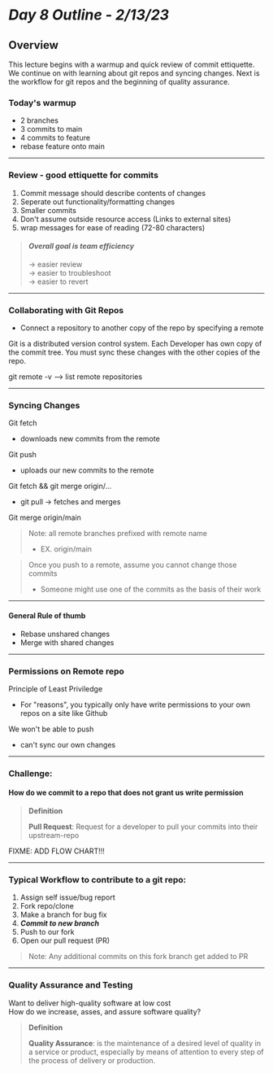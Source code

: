 # ***Day 8 Outline - 2/13/23***

## **Overview**
This lecture begins with a warmup and quick review of commit ettiquette. We continue on with learning about git repos and syncing changes. Next is the workflow for git repos and the beginning of quality assurance.

### **Today's warmup**
- 2 branches
- 3 commits to main
- 4 commits to feature
- rebase feature onto main

---

### **Review - good ettiquette for commits**
1. Commit message should describe contents of changes
2. Seperate out functionality/formatting changes
3. Smaller commits
4. Don't assume outside resource access (Links to external sites)
5. wrap messages for ease of reading (72-80 characters)

>#### ***Overall goal is team efficiency***
>-> easier review  
>-> easier to troubleshoot  
>-> easier to revert  

---

### **Collaborating with Git Repos**
- Connect a repository to another copy of the repo by specifying a remote

Git is a distributed version control system. 
Each Developer has own copy of the commit tree. 
You must sync these changes with the other copies of the repo.

git remote -v --> list remote repositories

---

### **Syncing Changes**
Git fetch   
- downloads new commits from the remote  

Git push  
- uploads our new commits to the remote  

Git fetch && git merge origin/...
- git pull -> fetches and merges    

Git merge origin/main

>Note: all remote branches prefixed with remote name  
>- EX. origin/main

>Once you push to a remote, assume you cannot change those commits
>- Someone might use one of the commits as the basis of their work

---

#### **General Rule of thumb**
- Rebase unshared changes
- Merge with shared changes

---

### **Permissions on Remote repo**
Principle of Least Priviledge
- For "reasons", you typically only have write permissions 
to your own repos on a site like Github

We won't be able to push  
- can't sync our own changes

---

### **Challenge:** 
#### **How do we commit to a repo that does not grant us write permission**
> **Definition**
>
>**Pull Request**: Request for a developer to pull your commits into their upstream-repo

FIXME: ADD FLOW CHART!!!

---

### **Typical Workflow to contribute to a git repo:**
1. Assign self issue/bug report
2. Fork repo/clone
3. Make a branch for bug fix
4. ***Commit to new branch***
5. Push to our fork
6. Open our pull request (PR)
> Note: Any additional commits on this fork branch get added to PR

---

### **Quality Assurance and Testing**
Want to deliver high-quality software at low cost  
How do we increase, asses, and assure software quality?

> **Definition**
>
>**Quality Assurance**: is the maintenance of a desired level of 
>quality in a service or product, especially by means 
>of attention to every step of the process of 
>delivery or production.

